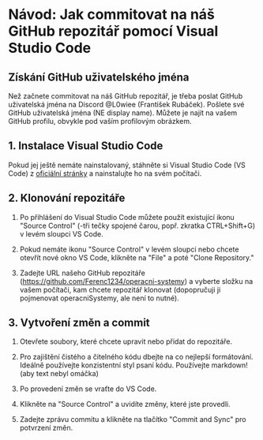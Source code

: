 # Návod: Jak commitovat na náš GitHub repozitář pomocí Visual Studio Code

## Získání GitHub uživatelského jména

Než začnete commitovat na náš GitHub repozitář, je třeba poslat GitHub uživatelská jména na Discord @L0wiee (František Rubáček). Pošlete své GitHub uživatelská jména (NE display name). Můžete je najít na vašem GitHub profilu, obvykle pod vaším profilovým obrázkem.

## 1. Instalace Visual Studio Code

Pokud jej ještě nemáte nainstalovaný, stáhněte si Visual Studio Code (VS Code) z [oficiální stránky](https://code.visualstudio.com/) a nainstalujte ho na svém počítači.

## 2. Klonování repozitáře

1. Po přihlášení do Visual Studio Code můžete použít existující ikonu "Source Control" (-tři tečky spojené čarou, popř. zkratka CTRL+Shift+G) v levém sloupci VS Code.

2. Pokud nemáte ikonu "Source Control" v levém sloupci nebo chcete otevřít nové okno VS Code, klikněte na "File" a poté "Clone Repository."

3. Zadejte URL našeho GitHub repozitáře (https://github.com/Ferenc1234/operacni-systemy) a vyberte složku na vašem počítači, kam chcete repozitář klonovat (dopopručuji ji pojmenovat operacniSystemy, ale není to nutné).

## 3. Vytvoření změn a commit

1. Otevřete soubory, které chcete upravit nebo přidat do repozitáře.

2. Pro zajištění čistého a čitelného kódu dbejte na co nejlepší formátování. Ideálně používejte konzistentní styl psaní kódu. Používejte markdown! (aby text nebyl omáčka)

3. Po provedení změn se vraťte do VS Code.

4. Klikněte na "Source Control" a uvidíte změny, které jste provedli.

5. Zadejte zprávu commitu a klikněte na tlačítko "Commit and Sync" pro potvrzení změn.